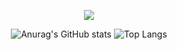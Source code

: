 <div align="center">

<a href="버튼을 눌렀을 때 이동할 링크" target="_blank"><img src="https://img.shields.io/badge/뱃지레이블-배경색?style=뱃지모양&logo=로고&logoColor=로고색상"/></a>

![Anurag's GitHub stats](https://github-readme-stats.vercel.app/api?username=bdh3620&show_icons=true&theme=shades-of-purple)
![Top Langs](https://github-readme-stats.vercel.app/api/top-langs/?username=bdh3620&layout=compact&theme=radical)


</div>
